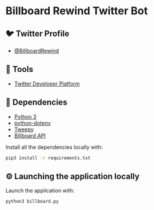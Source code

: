 <h1>
  Billboard Rewind Twitter Bot
</h1>

## :bird: Twitter Profile

- [@BillboardRewind](https://twitter.com/billboardrewind)

## :hammer: Tools

- [Twitter Developer Platform](https://developer.twitter.com/en)

## :bookmark_tabs: Dependencies

- [Python 3](https://www.python.org/downloads/)
- [python-dotenv](https://pypi.org/project/python-dotenv/)
- [Tweepy](https://www.tweepy.org/)
- [Billboard API](https://github.com/guoguo12/billboard-charts)

Install all the dependencies locally with:

```bash
pip3 install -r requirements.txt
```

## :gear: Launching the application locally

Launch the application with:

```bash
python3 billboard.py
```
